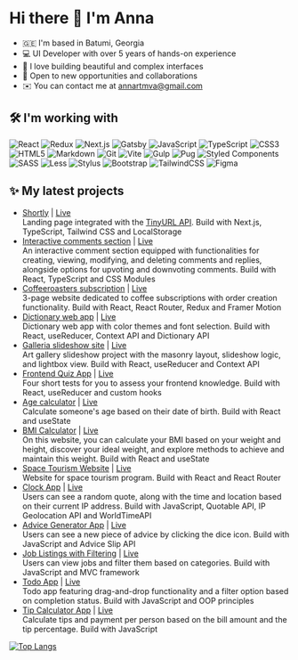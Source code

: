 # Hi there 👋 I'm Anna

- 🇬🇪 I'm based in Batumi, Georgia
- 💻 UI Developer with over 5 years of hands-on experience
- 💖 I love building beautiful and complex interfaces
- 👀 Open to new opportunities and collaborations
- ✉️  You can contact me at [annartmva@gmail.com](mailto:annartmva@gmail.com)

## 🛠️ I'm working with

![React](https://img.shields.io/badge/react-%2320232a.svg?style=for-the-badge&logo=react&logoColor=%2361DAFB)
![Redux](https://img.shields.io/badge/redux-%23593d88.svg?style=for-the-badge&logo=redux&logoColor=white)
![Next.js](https://img.shields.io/badge/next.js-000000?style=for-the-badge&logo=nextdotjs&logoColor=white)
![Gatsby](https://img.shields.io/badge/Gatsby-663399?style=for-the-badge&logo=gatsby&logoColor=white)
![JavaScript](https://img.shields.io/badge/javascript-%23323330.svg?style=for-the-badge&logo=javascript&logoColor=%23F7DF1E)
![TypeScript](https://img.shields.io/badge/typescript-%23007ACC.svg?style=for-the-badge&logo=typescript&logoColor=white)
![CSS3](https://img.shields.io/badge/css3-%231572B6.svg?style=for-the-badge&logo=css3&logoColor=white)
![HTML5](https://img.shields.io/badge/html5-%23E34F26.svg?style=for-the-badge&logo=html5&logoColor=white)
![Markdown](https://img.shields.io/badge/markdown-%23000000.svg?style=for-the-badge&logo=markdown&logoColor=white)
![Git](https://img.shields.io/badge/git-%23F05033.svg?style=for-the-badge&logo=git&logoColor=white)
![Vite](https://img.shields.io/badge/vite-%23646CFF.svg?style=for-the-badge&logo=vite&logoColor=white)
![Gulp](https://img.shields.io/badge/GULP-%23CF4647.svg?style=for-the-badge&logo=gulp&logoColor=white)
![Pug](https://img.shields.io/badge/Pug-FFF?style=for-the-badge&logo=pug&logoColor=A86454)
![Styled Components](https://img.shields.io/badge/styled--components-DB7093?style=for-the-badge&logo=styled-components&logoColor=white)
![SASS](https://img.shields.io/badge/SASS-hotpink.svg?style=for-the-badge&logo=SASS&logoColor=white)
![Less](https://img.shields.io/badge/less-2B4C80?style=for-the-badge&logo=less&logoColor=white)
![Stylus](https://img.shields.io/badge/stylus-%23ff6347.svg?style=for-the-badge&logo=stylus&logoColor=white)
![Bootstrap](https://img.shields.io/badge/bootstrap-%238511FA.svg?style=for-the-badge&logo=bootstrap&logoColor=white)
![TailwindCSS](https://img.shields.io/badge/tailwindcss-%2338B2AC.svg?style=for-the-badge&logo=tailwind-css&logoColor=white)
![Figma](https://img.shields.io/badge/figma-%23F24E1E.svg?style=for-the-badge&logo=figma&logoColor=white)

## ✨ My latest projects

- [Shortly](https://github.com/annaindistress/frontend-mentor-shortly) | [Live](https://frontend-mentor-shortly-kappa.vercel.app/)
  <br />
  Landing page integrated with the [TinyURL API](https://tinyurl.com/app). Build with Next.js, TypeScript, Tailwind CSS and LocalStorage
- [Interactive comments section](https://github.com/annaindistress/frontend-mentor-interactive-comments-section) | [Live](https://annaindistress.github.io/frontend-mentor-interactive-comments-section/)
  <br />
  An interactive comment section equipped with functionalities for creating, viewing, modifying, and deleting comments and replies, alongside options for upvoting and downvoting comments. Build with React, TypeScript and CSS Modules
- [Coffeeroasters subscription](https://github.com/annaindistress/frontend-mentor-coffeeroasters-subscription) | [Live](https://annaindistress.github.io/frontend-mentor-coffeeroasters-subscription/)
  <br />
  3-page website dedicated to coffee subscriptions with order creation functionality. Build with React, React Router, Redux and Framer Motion
- [Dictionary web app](https://github.com/annaindistress/frontend-mentor-dictionary-web-app) | [Live](https://annaindistress.github.io/frontend-mentor-dictionary-web-app/)
  <br />
  Dictionary web app with color themes and font selection. Build with React, useReducer, Context API and Dictionary API
- [Galleria slideshow site](https://github.com/annaindistress/frontend-mentor-galleria-slideshow) | [Live](https://annaindistress.github.io/frontend-mentor-galleria-slideshow/)
  <br />
  Art gallery slideshow project with the masonry layout, slideshow logic, and lightbox view. Build with React, useReducer and Context API
- [Frontend Quiz App](https://github.com/annaindistress/frontend-mentor-frontend-quiz-app) | [Live](https://annaindistress.github.io/frontend-mentor-frontend-quiz-app/)
  <br />
  Four short tests for you to assess your frontend knowledge. Build with React, useReducer and custom hooks
- [Age calculator](https://github.com/annaindistress/frontend-mentor-age-calculator) | [Live](https://annaindistress.github.io/frontend-mentor-age-calculator/)
  <br />
  Calculate someone's age based on their date of birth. Build with React and useState
- [BMI Calculator](https://github.com/annaindistress/frontend-mentor-bmi-calculator) | [Live](https://annaindistress.github.io/frontend-mentor-bmi-calculator/)
  <br />
  On this website, you can calculate your BMI based on your weight and height, discover your ideal weight, and explore methods to achieve and maintain this weight. Build with React and useState
- [Space Tourism Website](https://github.com/annaindistress/frontend-mentor-space-tourism-website) | [Live](https://annaindistress.github.io/frontend-mentor-space-tourism-website/)
  <br />
  Website for space tourism program. Build with React and React Router
- [Clock App](https://github.com/annaindistress/frontend-mentor-clock-app) | [Live](https://annaindistress.github.io/frontend-mentor-clock-app/)
  <br />
  Users can see a random quote, along with the time and location based on their current IP address. Build with JavaScript, Quotable API, IP Geolocation API and WorldTimeAPI
- [Advice Generator App](https://github.com/annaindistress/frontend-mentor-advice-generator-app) | [Live](https://annaindistress.github.io/frontend-mentor-advice-generator-app/)
  <br />
  Users can see a new piece of advice by clicking the dice icon. Build with JavaScript and Advice Slip API
- [Job Listings with Filtering](https://github.com/annaindistress/frontend-mentor-job-listings) | [Live](https://annaindistress.github.io/frontend-mentor-job-listings/)
  <br />
  Users can view jobs and filter them based on categories. Build with JavaScript and MVC framework
- [Todo App](https://github.com/annaindistress/frontend-mentor-todo-app) | [Live](https://annaindistress.github.io/frontend-mentor-todo-app/)
  <br />
  Todo app featuring drag-and-drop functionality and a filter option based on completion status. Build with JavaScript and OOP principles
- [Tip Calculator App](https://github.com/annaindistress/frontend-mentor-tip-calculator-app) | [Live](https://annaindistress.github.io/frontend-mentor-tip-calculator-app/)
  <br />
  Calculate tips and payment per person based on the bill amount and the tip percentage. Build with JavaScript

[![Top Langs](https://github-readme-stats.vercel.app/api/top-langs/?username=annaindistress)](https://github.com/anuraghazra/github-readme-stats)

